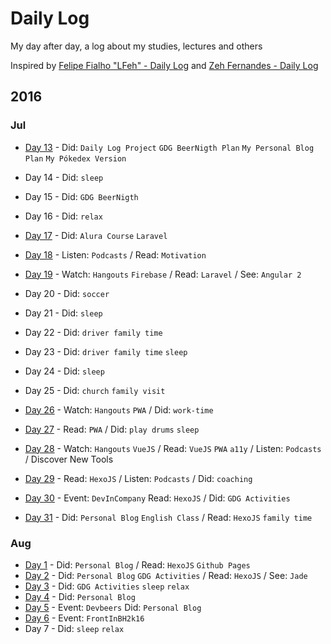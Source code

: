 # Daily Log

My day after day, a log about my studies, lectures and others


Inspired by [Felipe Fialho "LFeh" - Daily Log](https://github.com/LFeh/dailylog) and [Zeh Fernandes - Daily Log](https://github.com/zehfernandes/dailylog/)


## 2016

### Jul

- [Day 13](https://github.com/YanMagale/dailylog/blob/master/registries/07-13-2016.md) -  Did: `Daily Log Project` `GDG BeerNigth Plan` `My Personal Blog Plan` `My Pókedex Version`

- Day 14 - Did: `sleep`

- Day 15 - Did: `GDG BeerNigth`

- Day 16 - Did: `relax`

- [Day 17](https://github.com/YanMagale/dailylog/blob/master/registries/07-17-2016.md) -  Did: `Alura Course` `Laravel`

- [Day 18](https://github.com/YanMagale/dailylog/blob/master/registries/07-18-2016.md) -  Listen: `Podcasts` / Read: `Motivation`

- [Day 19](https://github.com/YanMagale/dailylog/blob/master/registries/07-19-2016.md) -  Watch: `Hangouts` `Firebase` / Read: `Laravel` / See: `Angular 2`
- Day 20 - Did: `soccer`
- Day 21 - Did: `sleep`
- Day 22 - Did: `driver family time`
- Day 23 - Did: `driver family time` `sleep`
- Day 24 - Did: `sleep`
- Day 25 - Did: `church` `family visit`
- [Day 26](https://github.com/YanMagale/dailylog/blob/master/registries/07-26-2016.md) -  Watch: `Hangouts` `PWA` / Did: `work-time`
- [Day 27](https://github.com/YanMagale/dailylog/blob/master/registries/07-27-2016.md) - Read: `PWA` / Did: `play drums` `sleep`
- [Day 28](https://github.com/YanMagale/dailylog/blob/master/registries/07-28-2016.md) -  Watch: `Hangouts` `VueJS` / Read: `VueJS` `PWA` `a11y` / Listen: `Podcasts` / Discover New Tools
- [Day 29](https://github.com/YanMagale/dailylog/blob/master/registries/07-29-2016.md) -  Read: `HexoJS` / Listen: `Podcasts` / Did: `coaching`
- [Day 30](https://github.com/YanMagale/dailylog/blob/master/registries/07-30-2016.md) -  Event: `DevInCompany`  Read: `HexoJS` / Did: `GDG Activities`
- [Day 31](https://github.com/YanMagale/dailylog/blob/master/registries/07-31-2016.md) -  Did: `Personal Blog` `English Class` / Read: `HexoJS` `family time`


### Aug
- [Day 1](https://github.com/YanMagale/dailylog/blob/master/registries/08-01-2016.md) -  Did: `Personal Blog` / Read: `HexoJS`  `Github Pages`
- [Day 2](https://github.com/YanMagale/dailylog/blob/master/registries/08-02-2016.md) -  Did: `Personal Blog` `GDG Activities` / Read: `HexoJS` / See: `Jade`
- [Day 3](https://github.com/YanMagale/dailylog/blob/master/registries/08-03-2016.md) -  Did: `GDG Activities` `sleep` `relax`
- [Day 4](https://github.com/YanMagale/dailylog/blob/master/registries/08-04-2016.md) -  Did: `Personal Blog`
- [Day 5](https://github.com/YanMagale/dailylog/blob/master/registries/08-05-2016.md) -  Event: `Devbeers` Did: `Personal Blog`
- [Day 6](https://github.com/YanMagale/dailylog/blob/master/registries/08-06-2016.md) -  Event: `FrontInBH2k16`
- Day 7 - Did: `sleep` `relax`
